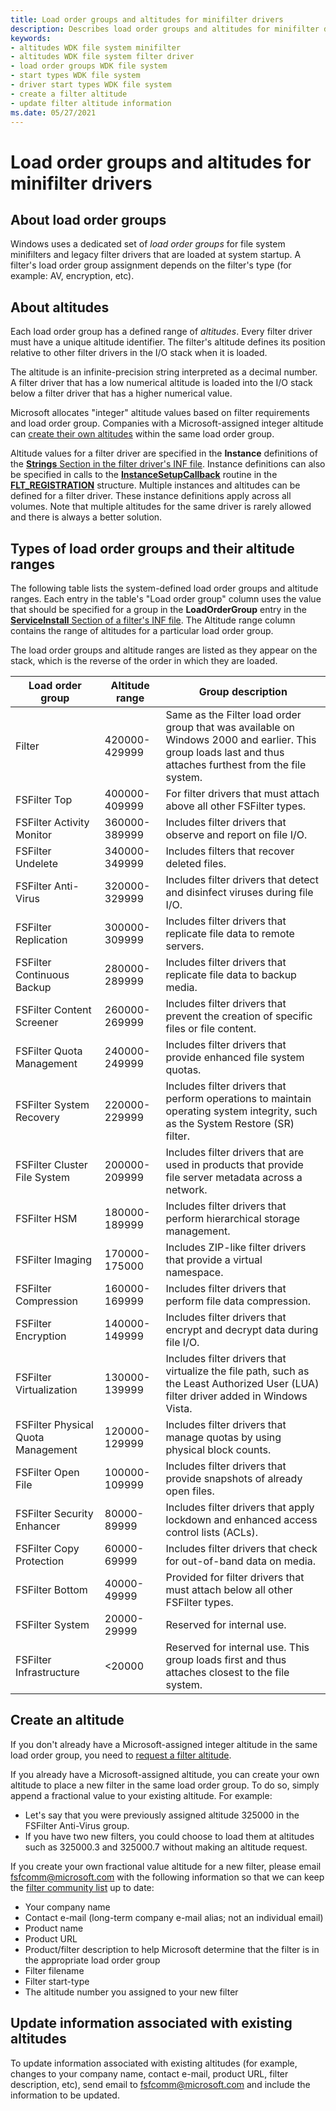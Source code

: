 ```yaml
---
title: Load order groups and altitudes for minifilter drivers
description: Describes load order groups and altitudes for minifilter drivers
keywords:
- altitudes WDK file system minifilter
- altitudes WDK file system filter driver
- load order groups WDK file system
- start types WDK file system
- driver start types WDK file system
- create a filter altitude
- update filter altitude information
ms.date: 05/27/2021
---
```


# Load order groups and altitudes for minifilter drivers

## About load order groups

Windows uses a dedicated set of *load order groups* for file system minifilters and legacy filter drivers that are loaded at system startup. A filter's load order group assignment depends on the filter's type (for example: AV, encryption, etc).

## About altitudes

Each load order group has a defined range of *altitudes*. Every filter driver must have a unique altitude identifier. The filter's altitude defines its position relative to other filter drivers in the I/O stack when it is loaded.

The altitude is an infinite-precision string interpreted as a decimal number. A filter driver that has a low numerical altitude is loaded into the I/O stack below a filter driver that has a higher numerical value.

Microsoft allocates "integer" altitude values based on filter requirements and load order group. Companies with a Microsoft-assigned integer altitude can [create their own altitudes](#create-an-altitude) within the same load order group.

Altitude values for a filter driver are specified in the **Instance** definitions of the [**Strings** Section in the filter driver's INF file](creating-an-inf-file-for-a-minifilter-driver.md). Instance definitions can also be specified in calls to the [**InstanceSetupCallback**](/windows-hardware/drivers/ddi/fltkernel/nc-fltkernel-pflt_instance_setup_callback) routine in the [**FLT_REGISTRATION**](/windows-hardware/drivers/ddi/fltkernel/ns-fltkernel-_flt_registration) structure. Multiple instances and altitudes can be defined for a filter driver. These instance definitions apply across all volumes. Note that multiple altitudes for the same driver is rarely allowed and there is always a better solution.

## Types of load order groups and their altitude ranges

The following table lists the system-defined load order groups and altitude ranges. Each entry in the table's "Load order group" column uses the value that should be specified for a group in the **LoadOrderGroup** entry in the [**ServiceInstall** Section of a filter's INF file](creating-an-inf-file-for-a-minifilter-driver.md). The Altitude range column contains the range of altitudes for a particular load order group.

The load order groups and altitude ranges are listed as they appear on the stack, which is the reverse of the order in which they are loaded.

Load order group | Altitude range | Group description |
| -------------- | -------------- | ----------------- |
| Filter | 420000-429999 | Same as the Filter load order group that was available on Windows 2000 and earlier. This group loads last and thus attaches furthest from the file system. |
| FSFilter Top | 400000-409999 | For filter drivers that must attach above all other FSFilter types. |
| FSFilter Activity Monitor | 360000-389999 | Includes filter drivers that observe and report on file I/O. |
| FSFilter Undelete | 340000-349999 | Includes filters that recover deleted files. |
| FSFilter Anti-Virus | 320000-329999 | Includes filter drivers that detect and disinfect viruses during file I/O. |
| FSFilter Replication | 300000-309999 | Includes filter drivers that replicate file data to remote servers. |
| FSFilter Continuous Backup | 280000-289999 | Includes filter drivers that replicate file data to backup media. |
| FSFilter Content Screener | 260000-269999 | Includes filter drivers that prevent the creation of specific files or file content. |
| FSFilter Quota Management | 240000-249999 | Includes filter drivers that provide enhanced file system quotas. |
| FSFilter System Recovery | 220000-229999 | Includes filter drivers that perform operations to maintain operating system integrity, such as the System Restore (SR) filter. |
| FSFilter Cluster File System | 200000-209999 | Includes filter drivers that are used in products that provide file server metadata across a network. |
| FSFilter HSM | 180000-189999 | Includes filter drivers that perform hierarchical storage management. |
| FSFilter Imaging | 170000-175000 | Includes ZIP-like filter drivers that provide a virtual namespace. |
| FSFilter Compression | 160000-169999 | Includes filter drivers that perform file data compression. |
| FSFilter Encryption | 140000-149999 | Includes filter drivers that encrypt and decrypt data during file I/O. |
| FSFilter Virtualization | 130000- 139999 | Includes filter drivers that virtualize the file path, such as the Least Authorized User (LUA) filter driver added in Windows Vista. |
| FSFilter Physical Quota Management | 120000-129999 | Includes filter drivers that manage quotas by using physical block counts. |
| FSFilter Open File | 100000-109999 | Includes filter drivers that provide snapshots of already open files. |
| FSFilter Security Enhancer | 80000-89999 | Includes filter drivers that apply lockdown and enhanced access control lists (ACLs). |
| FSFilter Copy Protection | 60000-69999 | Includes filter drivers that check for out-of-band data on media. |
| FSFilter Bottom | 40000-49999 | Provided for filter drivers that must attach below all other FSFilter types. |
| FSFilter System | 20000-29999 | Reserved for internal use. |
| FSFilter Infrastructure  | <20000 | Reserved for internal use. This group loads first and thus attaches closest to the file system. |

## Create an altitude

If you don't already have a Microsoft-assigned integer altitude in the same load order group, you need to [request a filter altitude](minifilter-altitude-request.md).

If you already have a Microsoft-assigned altitude, you can create your own altitude to place a new filter in the same load order group. To do so, simply append a fractional value to your existing altitude. For example:

* Let's say that you were previously assigned altitude 325000 in the FSFilter Anti-Virus group.
* If you have two new filters, you could choose to load them at altitudes such as 325000.3 and 325000.7 without making an altitude request.

If you create your own fractional value altitude for a new filter, please email [fsfcomm@microsoft.com](mailto:fsfcomm@microsoft.com?subject=Filter%20altitude%20request) with the following information so that we can keep the [filter community list](allocated-altitudes.md) up to date:

* Your company name
* Contact e-mail (long-term company e-mail alias; not an individual email)
* Product name
* Product URL
* Product/filter description to help Microsoft determine that the filter is in the appropriate load order group
* Filter filename
* Filter start-type
* The altitude number you assigned to your new filter

## Update information associated with existing altitudes

To update information associated with existing altitudes (for example, changes to your company name, contact e-mail, product URL, filter description, etc), send email to [fsfcomm@microsoft.com](mailto:fsfcomm@microsoft.com?subject=Filter%20altitude%20request) and include the information to be updated.
